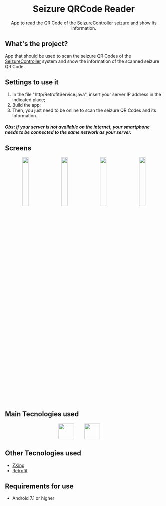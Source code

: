 <div align="center">
  <h1>Seizure QRCode Reader</h1>
  <p>App to read the QR Code of the <a href="https://www.github.com/erikgaborim/SeizureController" >SeizureController</a> seizure and show its information.</p>
</div>

## What's the project?
  
App that should be used to scan the seizure QR Codes of the <a href="https://www.github.com/erikgaborim/SeizureController" >SeizureController</a> system and show the information of the scanned seizure QR Code.

## Settings to use it
  
1. In the file "http/RetrofitService.java", insert your server IP address in the indicated place;
2. Build the app;
3. Then, you just need to be online to scan the seizure QR Codes and its information.
##### Obs: If your server is not available on the internet, your smartphone needs to be connected to the same network as your server.

## Screens

<div align="center">
	<img width=20% src="https://user-images.githubusercontent.com/66131453/175055207-bded8efe-e043-4825-9297-34e01b216be2.png">
		&nbsp;&nbsp;&nbsp;&nbsp;
	<img width=20% src="https://user-images.githubusercontent.com/66131453/175055353-d92daae4-644e-44b7-acad-0c01776cf047.png">
	&nbsp;&nbsp;&nbsp;&nbsp;
	<img width=20% src="https://user-images.githubusercontent.com/66131453/175055379-fad92747-8666-4674-ae89-078da18061b9.png">
  &nbsp;&nbsp;&nbsp;&nbsp;
	<img width=20% src="https://user-images.githubusercontent.com/66131453/175055410-45e6ce1b-2b9c-4a01-92e0-f469c4c8f079.png">
</div>

## Main Tecnologies used
  
<div align="center">
  <img height="50" src="https://cdn.jsdelivr.net/gh/devicons/devicon/icons/java/java-original.svg">
  &ensp;&nbsp;&emsp;
  <img height="50" src="https://cdn.jsdelivr.net/gh/devicons/devicon/icons/androidstudio/androidstudio-original.svg">
  &ensp;&nbsp;&emsp;
</div>

## Other Tecnologies used

- <a href="https://github.com/zxing/zxing">ZXing</a>
- <a href="https://square.github.io/retrofit/">Retrofit</a>

## Requirements for use

- Android 7.1 or higher

